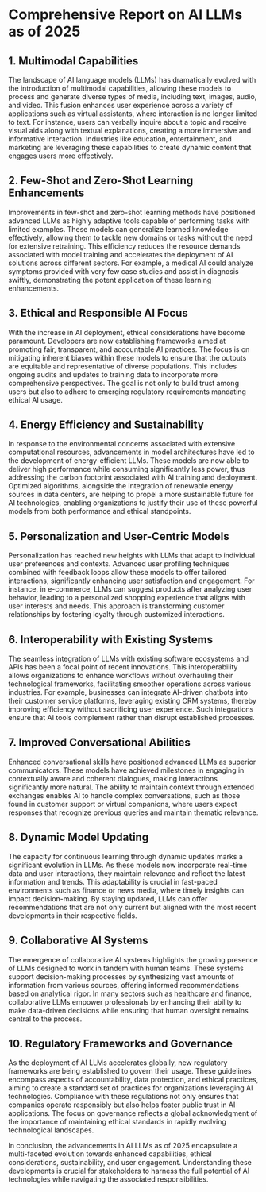 # Comprehensive Report on AI LLMs as of 2025

## 1. Multimodal Capabilities
The landscape of AI language models (LLMs) has dramatically evolved with the introduction of multimodal capabilities, allowing these models to process and generate diverse types of media, including text, images, audio, and video. This fusion enhances user experience across a variety of applications such as virtual assistants, where interaction is no longer limited to text. For instance, users can verbally inquire about a topic and receive visual aids along with textual explanations, creating a more immersive and informative interaction. Industries like education, entertainment, and marketing are leveraging these capabilities to create dynamic content that engages users more effectively.

## 2. Few-Shot and Zero-Shot Learning Enhancements
Improvements in few-shot and zero-shot learning methods have positioned advanced LLMs as highly adaptive tools capable of performing tasks with limited examples. These models can generalize learned knowledge effectively, allowing them to tackle new domains or tasks without the need for extensive retraining. This efficiency reduces the resource demands associated with model training and accelerates the deployment of AI solutions across different sectors. For example, a medical AI could analyze symptoms provided with very few case studies and assist in diagnosis swiftly, demonstrating the potent application of these learning enhancements.

## 3. Ethical and Responsible AI Focus
With the increase in AI deployment, ethical considerations have become paramount. Developers are now establishing frameworks aimed at promoting fair, transparent, and accountable AI practices. The focus is on mitigating inherent biases within these models to ensure that the outputs are equitable and representative of diverse populations. This includes ongoing audits and updates to training data to incorporate more comprehensive perspectives. The goal is not only to build trust among users but also to adhere to emerging regulatory requirements mandating ethical AI usage.

## 4. Energy Efficiency and Sustainability
In response to the environmental concerns associated with extensive computational resources, advancements in model architectures have led to the development of energy-efficient LLMs. These models are now able to deliver high performance while consuming significantly less power, thus addressing the carbon footprint associated with AI training and deployment. Optimized algorithms, alongside the integration of renewable energy sources in data centers, are helping to propel a more sustainable future for AI technologies, enabling organizations to justify their use of these powerful models from both performance and ethical standpoints.

## 5. Personalization and User-Centric Models
Personalization has reached new heights with LLMs that adapt to individual user preferences and contexts. Advanced user profiling techniques combined with feedback loops allow these models to offer tailored interactions, significantly enhancing user satisfaction and engagement. For instance, in e-commerce, LLMs can suggest products after analyzing user behavior, leading to a personalized shopping experience that aligns with user interests and needs. This approach is transforming customer relationships by fostering loyalty through customized interactions.

## 6. Interoperability with Existing Systems
The seamless integration of LLMs with existing software ecosystems and APIs has been a focal point of recent innovations. This interoperability allows organizations to enhance workflows without overhauling their technological frameworks, facilitating smoother operations across various industries. For example, businesses can integrate AI-driven chatbots into their customer service platforms, leveraging existing CRM systems, thereby improving efficiency without sacrificing user experience. Such integrations ensure that AI tools complement rather than disrupt established processes.

## 7. Improved Conversational Abilities
Enhanced conversational skills have positioned advanced LLMs as superior communicators. These models have achieved milestones in engaging in contextually aware and coherent dialogues, making interactions significantly more natural. The ability to maintain context through extended exchanges enables AI to handle complex conversations, such as those found in customer support or virtual companions, where users expect responses that recognize previous queries and maintain thematic relevance.

## 8. Dynamic Model Updating
The capacity for continuous learning through dynamic updates marks a significant evolution in LLMs. As these models now incorporate real-time data and user interactions, they maintain relevance and reflect the latest information and trends. This adaptability is crucial in fast-paced environments such as finance or news media, where timely insights can impact decision-making. By staying updated, LLMs can offer recommendations that are not only current but aligned with the most recent developments in their respective fields.

## 9. Collaborative AI Systems
The emergence of collaborative AI systems highlights the growing presence of LLMs designed to work in tandem with human teams. These systems support decision-making processes by synthesizing vast amounts of information from various sources, offering informed recommendations based on analytical rigor. In many sectors such as healthcare and finance, collaborative LLMs empower professionals by enhancing their ability to make data-driven decisions while ensuring that human oversight remains central to the process.

## 10. Regulatory Frameworks and Governance
As the deployment of AI LLMs accelerates globally, new regulatory frameworks are being established to govern their usage. These guidelines encompass aspects of accountability, data protection, and ethical practices, aiming to create a standard set of practices for organizations leveraging AI technologies. Compliance with these regulations not only ensures that companies operate responsibly but also helps foster public trust in AI applications. The focus on governance reflects a global acknowledgment of the importance of maintaining ethical standards in rapidly evolving technological landscapes.

In conclusion, the advancements in AI LLMs as of 2025 encapsulate a multi-faceted evolution towards enhanced capabilities, ethical considerations, sustainability, and user engagement. Understanding these developments is crucial for stakeholders to harness the full potential of AI technologies while navigating the associated responsibilities.